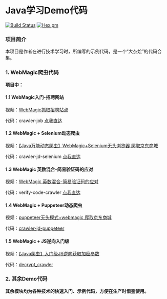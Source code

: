# Java学习Demo代码
[![Build Status](https://travis-ci.org/withstars/Books-Management-System.svg?branch=master)](https://travis-ci.org/withstars/Books-Management-System)
[![Hex.pm](https://img.shields.io/hexpm/l/plug.svg)](https://github.com/withstars/Books-Management-System)

### 项目简介
本项目是作者在进行技术学习时，所编写的示例代码，是一个“大杂烩”的代码合集。 

### 1. WebMagic爬虫代码

**项目中：**

#### 1.1 WebMagic入门-招聘网站

视频：[WebMagic抓取招聘站点](https://www.bilibili.com/video/BV1Kq4y1W7Ts?spm_id_from=333.999.0.0)

代码：crawler-job     [点我直达](https://github.com/sleepwalk-m/java_demo_converge/tree/master/crawler-job)



#### 1.2 WebMagic + Selenium动态爬虫

视频：[【Java万能动态爬虫】WebMagic+Selenium无头浏览器 爬取京东商城](https://www.bilibili.com/video/BV1sf4y1j7Wp)

代码：crawler-jd-selenium        [点我直达](https://github.com/sleepwalk-m/java_demo_converge/tree/master/crawler-jd-selenium)



#### 1.3 WebMagic 英数混合-简易验证码的应对

视频：[WebMagic 英数混合-简易验证码的应对](https://www.bilibili.com/video/BV19U4y1E7TF)

代码：verify-code-crawler [点我直达](https://github.com/sleepwalk-m/java_demo_converge/tree/master/verify-code-crawler)



#### 1.4 WebMagic + Puppeteer动态爬虫

视频：[puppeteer无头模式+webmagic 爬取京东商城](https://www.bilibili.com/video/BV1zb4y1t7sy)

代码：[crawler-jd-puppeteer](https://github.com/sleepwalk-m/java_demo_converge/tree/master/crawler-jd-puppeteer)


#### 1.5 WebMagic + JS逆向入门级

视频：[【Java爬虫】入门级JS逆向获取加密参数](https://www.bilibili.com/video/BV1VL4y1u7cj)

代码：[decrypt_crawler](https://github.com/sleepwalk-m/java_demo_converge/tree/master/decrypt_crawler)


### 2. 其余Demo代码

**其余模块均为各种技术的快速入门、示例代码，方便在生产时借鉴使用。**

